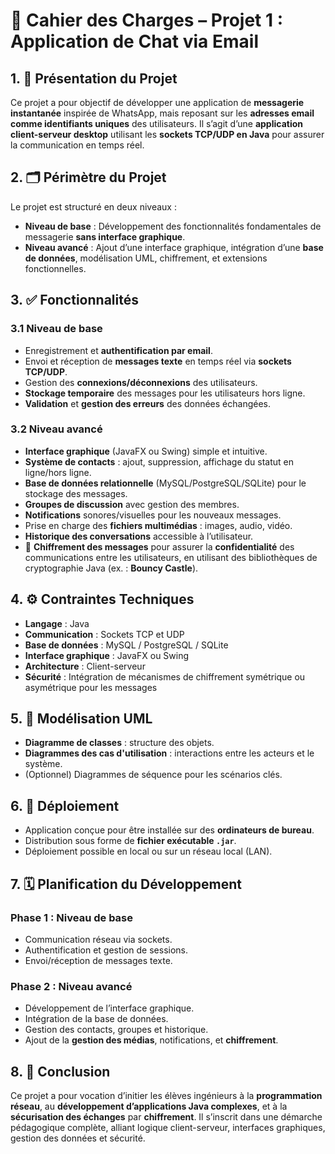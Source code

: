 
# 📄 Cahier des Charges – Projet 1 : Application de Chat via Email

## 1. 🎯 Présentation du Projet

Ce projet a pour objectif de développer une application de **messagerie instantanée** inspirée de WhatsApp, mais reposant sur les **adresses email comme identifiants uniques** des utilisateurs. Il s’agit d’une **application client-serveur desktop** utilisant les **sockets TCP/UDP en Java** pour assurer la communication en temps réel.

## 2. 🗂️ Périmètre du Projet

Le projet est structuré en deux niveaux :

* **Niveau de base** : Développement des fonctionnalités fondamentales de messagerie **sans interface graphique**.
* **Niveau avancé** : Ajout d’une interface graphique, intégration d’une **base de données**, modélisation UML, chiffrement, et extensions fonctionnelles.

## 3. ✅ Fonctionnalités

### 3.1 Niveau de base

* Enregistrement et **authentification par email**.
* Envoi et réception de **messages texte** en temps réel via **sockets TCP/UDP**.
* Gestion des **connexions/déconnexions** des utilisateurs.
* **Stockage temporaire** des messages pour les utilisateurs hors ligne.
* **Validation** et **gestion des erreurs** des données échangées.

### 3.2 Niveau avancé

* **Interface graphique** (JavaFX ou Swing) simple et intuitive.
* **Système de contacts** : ajout, suppression, affichage du statut en ligne/hors ligne.
* **Base de données relationnelle** (MySQL/PostgreSQL/SQLite) pour le stockage des messages.
* **Groupes de discussion** avec gestion des membres.
* **Notifications** sonores/visuelles pour les nouveaux messages.
* Prise en charge des **fichiers multimédias** : images, audio, vidéo.
* **Historique des conversations** accessible à l’utilisateur.
* 🔐 **Chiffrement des messages** pour assurer la **confidentialité** des communications entre les utilisateurs, en utilisant des bibliothèques de cryptographie Java (ex. : **Bouncy Castle**).

## 4. ⚙️ Contraintes Techniques

* **Langage** : Java
* **Communication** : Sockets TCP et UDP
* **Base de données** : MySQL / PostgreSQL / SQLite
* **Interface graphique** : JavaFX ou Swing
* **Architecture** : Client-serveur
* **Sécurité** : Intégration de mécanismes de chiffrement symétrique ou asymétrique pour les messages

## 5. 🔧 Modélisation UML

* **Diagramme de classes** : structure des objets.
* **Diagrammes des cas d'utilisation** : interactions entre les acteurs et le système.
* (Optionnel) Diagrammes de séquence pour les scénarios clés.

## 6. 🚀 Déploiement

* Application conçue pour être installée sur des **ordinateurs de bureau**.
* Distribution sous forme de **fichier exécutable `.jar`**.
* Déploiement possible en local ou sur un réseau local (LAN).

## 7. 🗓️ Planification du Développement

### Phase 1 : Niveau de base

* Communication réseau via sockets.
* Authentification et gestion de sessions.
* Envoi/réception de messages texte.

### Phase 2 : Niveau avancé

* Développement de l’interface graphique.
* Intégration de la base de données.
* Gestion des contacts, groupes et historique.
* Ajout de la **gestion des médias**, notifications, et **chiffrement**.

## 8. 🧠 Conclusion

Ce projet a pour vocation d’initier les élèves ingénieurs à la **programmation réseau**, au **développement d’applications Java complexes**, et à la **sécurisation des échanges** par **chiffrement**. Il s’inscrit dans une démarche pédagogique complète, alliant logique client-serveur, interfaces graphiques, gestion des données et sécurité.


